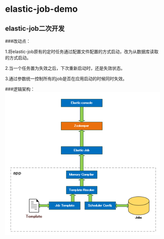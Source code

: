  elastic-job-demo
=================== 
**elastic-job二次开发**
-------------------
###改动点：

1.将elastic-job原有的定时任务通过配置文件配置的方式启动，改为从数据库读取的方式启动。

2.当一个任务置为失效之后，下次重新启动时，还是失效状态。

3.通过参数统一控制所有的job是否在应用启动的时候同时失效。


###逻辑架构：
![Image text](https://raw.githubusercontent.com/lfgg123/elastic-job-demo/master/documents/%E9%80%BB%E8%BE%91%E7%BB%93%E6%9E%84.png)